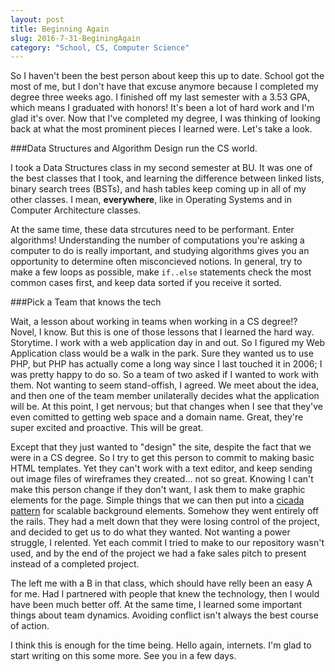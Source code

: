 ```yaml
---
layout: post
title: Beginning Again
slug: 2016-7-31-BeginingAgain
category: "School, CS, Computer Science"
---
```


So I haven't been the best person about keep this up to date. School got the
most of me, but I don't have that excuse anymore because I completed my degree
three weeks ago. I finished off my last semester with a 3.53 GPA, which means I
graduated with honors! It's been a lot of hard work and I'm glad it's over.
Now that I've completed my degree, I was thinking of looking back at what the
most prominent pieces I learned were. Let's take a look.

###Data Structures and Algorithm Design run the CS world.

I took a Data Structures class in my second semester at BU. It was one of the
best classes that I took, and learning the difference between linked lists,
binary search trees (BSTs), and hash tables keep coming up in all of my other classes.
I mean, **everywhere**, like in Operating Systems and in Computer Architecture
classes. 

At the same time, these data strcutures need to be performant. Enter algorithms!
Understanding the number of computations you're asking a computer to do is
really important, and studying algorithms gives you an opportunity to determine 
often misconcieved notions. In general, try to make a few loops as possible,
make `if..else` statements check the most common cases first, and keep data
sorted if you receive it sorted.

###Pick a Team that knows the tech

Wait, a lesson about working in teams when working in a CS degree!? Novel, I
know. But this is one of those lessons that I learned the hard way. Storytime. I work with
a web application day in and out. So I figured my Web Application class would be
a walk in the park. Sure they wanted us to use PHP, but PHP has actually come a
long way since I last touched it in 2006; I was pretty happy to do so. So a team
of two asked if I wanted to work with them. Not wanting to seem stand-offish, I
agreed. We meet about the idea, and then one of the team member unilaterally
decides what the application will be. At this point, I get nervous; but that
changes when I see that they've even comitted to getting web space and a domain
name. Great, they're super excited and proactive. This will be great.

Except that they just wanted to "design" the site, despite the fact that we were
in a CS degree. So I try to get this person to commit to making basic HTML
templates. Yet they can't work with a text editor, and keep sending out image
files of wireframes they created... not so great. Knowing I can't make this
person change if they don't want, I ask them to make graphic elements for the
page. Simple things that we can then put into a [cicada
pattern](https://www.sitepoint.com/the-cicada-principle-and-why-it-matters-to-web-designers/)
for scalable background elements. Somehow they went entirely off the rails. They
had a melt down that they were losing control of the project, and decided to get
us to do what they wanted. Not wanting a power struggle, I relented. Yet each
commit I tried to make to our repository wasn't used, and by the end of the
project we had a fake sales pitch to present instead of a completed project. 

The left me with a B in that class, which should have relly been an easy A for
me. Had I partnered with people that knew the technology, then I would have been
much better off. At the same time, I learned some important things about team
dynamics. Avoiding conflict isn't always the best course of action.

I think this is enough for the time being. Hello again, internets. I'm glad to
start writing on this some more. See you in a few days.
